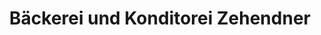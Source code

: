 ---
title: "Bäckerei und Konditorei Zehendner"
url: /saalfeld-saale/baeckerei-und-konditorei-zehendner/
shop: Bäckerei
---